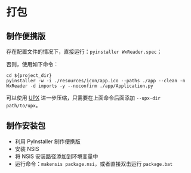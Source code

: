 # 打包

## 制作便携版

存在配置文件的情况下，直接运行：`pyinstaller WxReader.spec`；

否则，使用如下命令：

```shell
cd ${project_dir}
pyinstaller -w -i ./resources/icon/app.ico --paths ./app --clean -n WxReader -d imports -y --noconfirm ./app/Application.py
```

可以使用 [UPX](https://upx.github.io/) 进一步压缩，只需要在上面命令后面添加 `--upx-dir path/to/upx`。

## 制作安装包

- 利用 PyInstaller 制作便携版
- 安装 NSIS
- 将 NSIS 安装路径添加到环境变量中
- 运行命令：`makensis package.nsi`，或者直接双击运行 `package.bat`